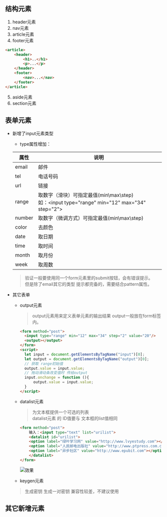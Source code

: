 ## 结构元素

1. header元素
2. nav元素
3. article元素
4. footer元素

```html
<article>
    <header>
        <h1>..</h1>
        <p>...</p>
    </header>
    <footer>
        <nav>...</nav>
    </footer>
</article>
```

5. aside元素
6. section元素

## 表单元素

- 新增了input元素类型
    * type属性增加：
    
  |属性|说明|
  |----|----|
  | email  | 邮件 |
  | tel  | 电话号码 |
  |url|链接|
  |range|取数字（滑块）可指定最值(min\max\step)<br/>如：\<input type="range" min="12" max="34" step="2"\>|
  |number|取数字（微调方式）可指定最值(min\max\step)|
  |color|去颜色|
  |date|取日期|
  |time|取时间|
  |month|取月份|
  |week|取周数|
    >验证一般要使用同一个form元素里的submit按钮，会有错误提示。  
  > 但是除了email其它的类型 提示都完备的，需要结合pattern属性。
- 其它表单
    * output元素
      >output元素用来定义表单元素的输出结果
      > output一般放在form标签内。
      ```html
      <form method="post">
        <input type="range" min="12" max="34" step="2" value="20"/>
        <output></output>
      </form>
      <script>
        let input = document.getElementsByTagName("input")[0];
        let output = document.getElementsByTagName("output")[0];
        // 获取 range初始值
        output.value = input.value;
        // 拖动滑动条改变值时 传给output
        input.onchange = function (){
            output.value = input.value;
        }
      </script>
      ```
    * datalist元素
      >为文本框提供一个可选的列表  
      > datalist元素 的 ID值要与 文本框的list值相同
      ```html
      <form method="post">
          输入：<input type="text" list="urilist">
          <datalist id="urilist">
          <option label="绿叶学习网" value="http://www.lvyestudy.com"></option>
          <option label="人民邮电出版社" value="http://www.ptpress.com.cn"></option>
          <option label="异步社区" value="http://www.epubit.com"></option>
          </datalist>
      </form>
      ```
      ![效果](http://qnqn0qylz.hn-bkt.clouddn.com/datalist.png)
    
    * keygen元素
    >生成密钥
    > 生成一对密钥
    > 兼容性较差，不建议使用
## 其它新增元素
